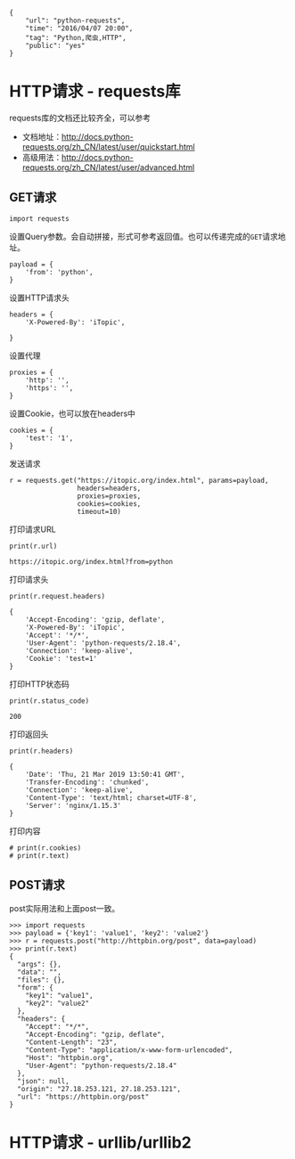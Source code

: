 ```
{
    "url": "python-requests",
    "time": "2016/04/07 20:00",
    "tag": "Python,爬虫,HTTP",
    "public": "yes"
}
```

# HTTP请求 - requests库

requests库的文档还比较齐全，可以参考

- 文档地址：http://docs.python-requests.org/zh_CN/latest/user/quickstart.html
- 高级用法：http://docs.python-requests.org/zh_CN/latest/user/advanced.html

## GET请求

```
import requests
```

设置Query参数。会自动拼接，形式可参考返回值。也可以传递完成的`GET`请求地址。

```
payload = {
    'from': 'python',
}
```

设置HTTP请求头

```
headers = {
    'X-Powered-By': 'iTopic',

}
```

设置代理

```
proxies = {
    'http': '',
    'https': '',
}
```

设置Cookie，也可以放在headers中

```
cookies = {
    'test': '1',
}
```

发送请求

```
r = requests.get("https://itopic.org/index.html", params=payload, 
                 headers=headers, 
                 proxies=proxies, 
                 cookies=cookies,
                 timeout=10)
```


打印请求URL

```
print(r.url)

https://itopic.org/index.html?from=python
```

打印请求头

```
print(r.request.headers)

{
    'Accept-Encoding': 'gzip, deflate', 
    'X-Powered-By': 'iTopic', 
    'Accept': '*/*', 
    'User-Agent': 'python-requests/2.18.4', 
    'Connection': 'keep-alive', 
    'Cookie': 'test=1'
}
```

打印HTTP状态码

```
print(r.status_code)

200
```

打印返回头

```
print(r.headers)

{
    'Date': 'Thu, 21 Mar 2019 13:50:41 GMT', 
    'Transfer-Encoding': 'chunked', 
    'Connection': 'keep-alive', 
    'Content-Type': 'text/html; charset=UTF-8', 
    'Server': 'nginx/1.15.3'
}
```

打印内容

```
# print(r.cookies)
# print(r.text)
```


## POST请求

post实际用法和上面post一致。

```
>>> import requests
>>> payload = {'key1': 'value1', 'key2': 'value2'}
>>> r = requests.post("http://httpbin.org/post", data=payload)
>>> print(r.text)
{
  "args": {},
  "data": "",
  "files": {},
  "form": {
    "key1": "value1",
    "key2": "value2"
  },
  "headers": {
    "Accept": "*/*",
    "Accept-Encoding": "gzip, deflate",
    "Content-Length": "23",
    "Content-Type": "application/x-www-form-urlencoded",
    "Host": "httpbin.org",
    "User-Agent": "python-requests/2.18.4"
  },
  "json": null,
  "origin": "27.18.253.121, 27.18.253.121",
  "url": "https://httpbin.org/post"
}
```

# HTTP请求 - urllib/urllib2
